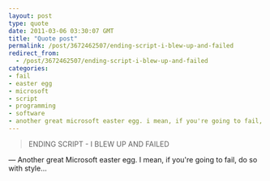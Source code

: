 ```yaml
---
layout: post
type: quote
date: 2011-03-06 03:30:07 GMT
title: "Quote post"
permalink: /post/3672462507/ending-script-i-blew-up-and-failed
redirect_from: 
  - /post/3672462507/ending-script-i-blew-up-and-failed
categories:
- fail
- easter egg
- microsoft
- script
- programming
- software
- another great microsoft easter egg. i mean, if you're going to fail, do so with style...
---
```

<blockquote>ENDING SCRIPT - I BLEW UP AND FAILED</blockquote>

 — Another great Microsoft easter egg. I mean, if you're going to fail, do so with style...